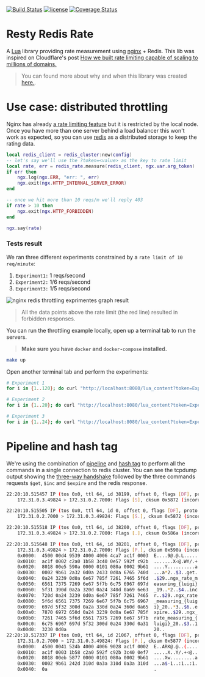 [![Build Status](https://travis-ci.org/leandromoreira/nginx-lua-redis-rate-measuring.svg?branch=master)](https://travis-ci.org/leandromoreira/nginx-lua-redis-rate-measuring) [![license](https://img.shields.io/badge/license-BSD--3--Clause-blue.svg)](https://img.shields.io/badge/license-BSD--3--Clause-blue.svg) [![Coverage Status](https://coveralls.io/repos/github/leandromoreira/nginx-lua-redis-rate-measuring/badge.svg)](https://coveralls.io/github/leandromoreira/nginx-lua-redis-rate-measuring)

# Resty Redis Rate

A [Lua](https://www.lua.org/) library providing rate measurement using [nginx](https://nginx.org/) + Redis. This lib was inspired on Cloudflare's post [How we built rate limiting capable of scaling to millions of domains.](https://blog.cloudflare.com/counting-things-a-lot-of-different-things/)

> You can found more about why and when this library was created [here.](https://leandromoreira.com.br/2019/01/25/how-to-build-a-distributed-throttling-system-with-nginx-lua-redis/).

# Use case: distributed throttling

Nginx has already [a rate limiting feature](https://www.nginx.com/blog/rate-limiting-nginx/) but it is restricted by the local node. Once you have more than one server behind a load balancer this won't work as expected, so you can use [redis](https://redis.io/) as a distributed storage to keep the rating data.

```lua
local redis_client = redis_cluster:new(config)
-- let's say we'll use the ?token=<value> as the key to rate limit
local rate, err = redis_rate.measure(redis_client, ngx.var.arg_token)
if err then
    ngx.log(ngx.ERR, "err: ", err)
    ngx.exit(ngx.HTTP_INTERNAL_SERVER_ERROR)
end

-- once we hit more than 10 reqs/m we'll reply 403
if rate > 10 then
    ngx.exit(ngx.HTTP_FORBIDDEN)
end

ngx.say(rate)
```

### Tests result

We ran three different experiments constrained by a `rate limit of 10 req/minute`:

1.  `Experiment1:` 1 reqs/second
1.  `Experiment2:` 1/6 reqs/second
1.  `Experiment3:` 1/5 reqs/second

![nginx redis throttling exprimentes graph result](/img/graph.png "A graph with experiments results")

> All the data points above the rate limit (the red line) resulted in forbidden responses.

You can run the throttling example locally, open up a terminal tab to run the servers.

> **Make sure you have `docker` and `docker-compose` installed.**

```bash
make up
```
Open another terminal tab and perform the experiments:

```bash
# Experiment 1
for i in {1..120}; do curl "http://localhost:8080/lua_content?token=Experiment1" && sleep 1; done

# Experiment 2
for i in {1..20}; do curl "http://localhost:8080/lua_content?token=Experiment2" && sleep 6; done

# Experiment 3
for i in {1..24}; do curl "http://localhost:8080/lua_content?token=Experiment3" && sleep 5; done
```

# Pipeline and hash tag

We're using the combination of [pipeline](https://redis.io/topics/pipelining) and [hash tag](https://redis.io/topics/cluster-spec#keys-hash-tags) to perform all the commands in a single connection to redis cluster. You can see the tcpdump output showing the [three-way handshake](https://en.wikipedia.org/wiki/Handshaking#TCP_three-way_handshake) followed by the three commands requests `$get`, `$inc` and `$expire` and the redis response.

```bash
22:20:10.515457 IP (tos 0x0, ttl 64, id 38199, offset 0, flags [DF], proto TCP (6), length 60)
    172.31.0.3.49824 > 172.31.0.2.7000: Flags [S], cksum 0x5872 (incorrect -> 0xb9b9), seq 1010830934, win 29200, options [mss 1460,sackOK,TS val 170849 ecr 0,nop,wscale 7], length 0

22:20:10.515505 IP (tos 0x0, ttl 64, id 0, offset 0, flags [DF], proto TCP (6), length 60)
    172.31.0.2.7000 > 172.31.0.3.49824: Flags [S.], cksum 0x5872 (incorrect -> 0xfcda), seq 1496303914, ack 1010830935, win 28960, options [mss 1460,sackOK,TS val 170849 ecr 170849,nop,wscale 7], length 0

22:20:10.515518 IP (tos 0x0, ttl 64, id 38200, offset 0, flags [DF], proto TCP (6), length 52)
    172.31.0.3.49824 > 172.31.0.2.7000: Flags [.], cksum 0x586a (incorrect -> 0x9be2), seq 1, ack 1, win 229, options [nop,nop,TS val 170849 ecr 170849], length 0

22:20:10.515648 IP (tos 0x0, ttl 64, id 38201, offset 0, flags [DF], proto TCP (6), length 212)
    172.31.0.3.49824 > 172.31.0.2.7000: Flags [P.], cksum 0x590a (incorrect -> 0x7954), seq 1:161, ack 1, win 229, options [nop,nop,TS val 170849 ecr 170849], length 160
	0x0000:  4500 00d4 9539 4000 4006 4ca7 ac1f 0003  E....9@.@.L.....
	0x0010:  ac1f 0002 c2a0 1b58 3c40 0e57 592f c92b  .......X<@.WY/.+
	0x0020:  8018 00e5 590a 0000 0101 080a 0002 9b61  ....Y..........a
	0x0030:  0002 9b61 2a32 0d0a 2433 0d0a 6765 740d  ...a*2..$3..get.
	0x0040:  0a24 3239 0d0a 6e67 785f 7261 7465 5f6d  .$29..ngx_rate_m
	0x0050:  6561 7375 7269 6e67 5f7b 6c75 6967 697d  easuring_{luigi}
	0x0060:  5f31 390d 0a2a 320d 0a24 340d 0a69 6e63  _19..*2..$4..inc
	0x0070:  720d 0a24 3239 0d0a 6e67 785f 7261 7465  r..$29..ngx_rate
	0x0080:  5f6d 6561 7375 7269 6e67 5f7b 6c75 6967  _measuring_{luig
	0x0090:  697d 5f32 300d 0a2a 330d 0a24 360d 0a65  i}_20..*3..$6..e
	0x00a0:  7870 6972 650d 0a24 3239 0d0a 6e67 785f  xpire..$29..ngx_
	0x00b0:  7261 7465 5f6d 6561 7375 7269 6e67 5f7b  rate_measuring_{
	0x00c0:  6c75 6967 697d 5f32 300d 0a24 330d 0a31  luigi}_20..$3..1
	0x00d0:  3230 0d0a                                20..
22:20:10.517337 IP (tos 0x0, ttl 64, id 21067, offset 0, flags [DF], proto TCP (6), length 65)
    172.31.0.2.7000 > 172.31.0.3.49824: Flags [P.], cksum 0x5877 (incorrect -> 0xc55e), seq 1:14, ack 161, win 235, options [nop,nop,TS val 170849 ecr 170849], length 13
	0x0000:  4500 0041 524b 4000 4006 9028 ac1f 0002  E..ARK@.@..(....
	0x0010:  ac1f 0003 1b58 c2a0 592f c92b 3c40 0ef7  .....X..Y/.+<@..
	0x0020:  8018 00eb 5877 0000 0101 080a 0002 9b61  ....Xw.........a
	0x0030:  0002 9b61 242d 310d 0a3a 310d 0a3a 310d  ...a$-1..:1..:1.
	0x0040:  0a                                       .
```
